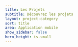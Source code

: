 ```yaml
---
title: Les Projets
subtitle: Découvrez les projets
layout: project-category
sort: title
area: Application mobile
show_sidebar: false
hero_height: is-small
---
```

